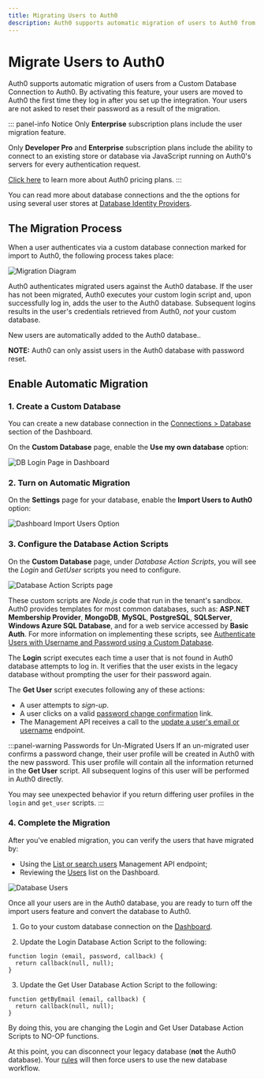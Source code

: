```yaml
---
title: Migrating Users to Auth0
description: Auth0 supports automatic migration of users to Auth0 from a custom database connection. This feature adds your users to the Auth0 database as each person logs in and avoids asking your users to reset their passwords due to migration.
---
```

# Migrate Users to Auth0

Auth0 supports automatic migration of users from a Custom Database Connection to Auth0. By activating this feature, your users are moved to Auth0 the first time they log in after you set up the integration. Your users are not asked to reset their password as a result of the migration.

::: panel-info Notice
Only **Enterprise** subscription plans include the user migration feature.

Only **Developer Pro** and **Enterprise** subscription plans include the ability to connect to an existing store or database via JavaScript running on Auth0's servers for every authentication request.

[Click here](https://auth0.com/pricing) to learn more about Auth0 pricing plans.
:::

You can read more about database connections and the the options for using several user stores at [Database Identity Providers](/connections/database).

## The Migration Process

When a user authenticates via a custom database connection marked for import to Auth0, the following process takes place:

![Migration Diagram](/media/articles/connections/database/migrating-diagram.png)

Auth0 authenticates migrated users against the Auth0 database. If the user has not been migrated, Auth0 executes your custom login script and, upon successfully log in, adds the user to the Auth0 database. Subsequent logins results in the user's credentials retrieved from Auth0, *not* your custom database.

New users are automatically added to the Auth0 database..

**NOTE:** Auth0 can only assist users in the Auth0 database with password reset.

## Enable Automatic Migration

### 1. Create a Custom Database

You can create a new database connection in the [Connections > Database](${manage_url}/#/connections/database) section of the Dashboard.

On the **Custom Database** page, enable the **Use my own database** option:

![DB Login Page in Dashboard](/media/articles/connections/database/custom-database.png)

### 2. Turn on Automatic Migration

On the **Settings** page for your database, enable the **Import Users to Auth0** option:

![Dashboard Import Users Option](/media/articles/connections/database/import-users.png)

### 3. Configure the Database Action Scripts

On the **Custom Database** page, under *Database Action Scripts*, you will see the *Login* and *GetUser* scripts you need to configure.

![Database Action Scripts page](/media/articles/connections/database/import-scripts.png)

These custom scripts are *Node.js* code that run in the tenant's sandbox. Auth0 provides templates for most common databases, such as: **ASP.NET Membership Provider**, **MongoDB**, **MySQL**, **PostgreSQL**, **SQLServer**, **Windows Azure SQL Database**, and for a web service accessed by **Basic Auth**. For more information on implementing these scripts, see [Authenticate Users with Username and Password using a Custom Database](/connections/database/mysql).

The **Login** script executes each time a user that is not found in Auth0 database attempts to log in. It verifies that the user exists in the legacy database without prompting the user for their password again.

The **Get User** script executes following any of these actions:

* A user attempts to *sign-up*.
* A user clicks on a valid [password change confirmation](/libraries/lock/customization#rememberlastlogin-boolean-) link.
* The Management API receives a call to the [update a user's email or username](/api/v2#!/Users/patch_users_by_id) endpoint.

:::panel-warning Passwords for Un-Migrated Users
If an un-migrated user confirms a password change, their user profile will be created in Auth0 with the new password. This user profile will contain all the information returned in the **Get User** script. All subsequent logins of this user will be performed in Auth0 directly.

You may see unexpected behavior if you return differing user profiles in the `login` and `get_user` scripts.
:::

### 4. Complete the Migration

After you've enabled migration, you can verify the users that have migrated by:

* Using the [List or search users](/api/v2#!/Users/get_users) Management API endpoint;
* Reviewing the [Users](${manage_url}/#/users) list on the Dashboard.

![Database Users](/media/articles/connections/database/migrated-users.png)

Once all your users are in the Auth0 database, you are ready to turn off the import users feature and convert the database to Auth0.

1. Go to your custom database connection on the [Dashboard](${manage_url}/#/connections/database).

2. Update the Login Database Action Script to the following:

```
function login (email, password, callback) {
  return callback(null, null);
}
```

3. Update the Get User Database Action Script to the following:

```
function getByEmail (email, callback) {
  return callback(null, null);
}
```

By doing this, you are changing the Login and Get User Database Action Scripts to NO-OP functions.

At this point, you can disconnect your legacy database (**not** the Auth0 database). Your [rules](/rules) will then force users to use the new database workflow.
